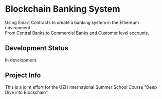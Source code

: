 # Blockchain Banking System
Using Smart Contracts to create a banking system in the Ethereum environment.\
From Central Banks to Commercial Banks and Customer level accounts.

## Development Status
In development.

## Project Info
This is a joint effort for the UZH International Summer School Course "Deep Dive into Blockchain". 
